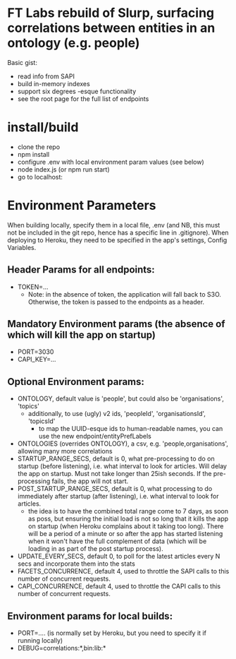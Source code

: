 # FT Labs rebuild of Slurp, surfacing correlations between entities in an ontology (e.g. people)

Basic gist:

* read info from SAPI
* build in-memory indexes
* support six degrees -esque functionality
* see the root page for the full list of endpoints

# install/build

* clone the repo
* npm install
* configure .env with local environment param values (see below)
* node index.js (or npm run start)
* go to localhost:<PORT>

# Environment Parameters

When building locally, specify them in a local file, .env (and NB, this must not be included in the git repo, hence has a specific line in .gitignore). When deploying to Heroku, they need to be specified in the app's settings, Config Variables.

## Header Params for all endpoints:

* TOKEN=...
	* Note: in the absence of token, the application will fall back to S3O. Otherwise, the token is passed to the endpoints as a header.

## Mandatory Environment params (the absence of which will kill the app on startup)

* PORT=3030
* CAPI_KEY=...

## Optional Environment params:

* ONTOLOGY, default value is 'people', but could also be 'organisations', 'topics'
   * additionally, to use (ugly) v2 ids, 'peopleId', 'organisationsId', 'topicsId'
	    * to map the UUID-esque ids to human-readable names, you can use the new endpoint/entityPrefLabels
* ONTOLOGIES (overrides ONTOLOGY), a csv, e.g. 'people,organisations', allowing many more correlations
* STARTUP_RANGE_SECS, default is 0, what pre-processing to do on startup (before listening), i.e. what interval to look for articles. Will delay the app on startup. Must not take longer than 25ish seconds. If the pre-processing fails, the app will not start.
* POST_STARTUP_RANGE_SECS, default is 0, what processing to do immediately after startup (after listening), i.e. what interval to look for articles.
   * the idea is to have the combined total range come to 7 days, as soon as poss, but ensuring the initial load is not so long that it kills the app on startup (when Heroku complains about it taking too long). There will be a period of a minute or so after the app has started listening when it won't have the full complement of data (which will be loading in as part of the post startup process).
* UPDATE_EVERY_SECS, default 0, to poll for the latest articles every N secs and incorporate them into the stats
* FACETS_CONCURRENCE, default 4, used to throttle the SAPI calls to this number of concurrent requests.
* CAPI_CONCURRENCE, default 4, used to throttle the CAPI calls to this number of concurrent requests.

## Environment params for local builds:

* PORT=.... (is normally set by Heroku, but you need to specify it if running locally)
* DEBUG=correlations:\*,bin:lib:\*
